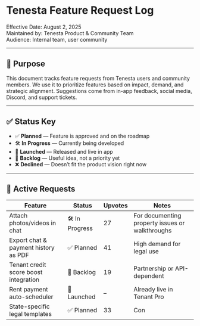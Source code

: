 # Tenesta Feature Request Log

Effective Date: August 2, 2025  
Maintained by: Tenesta Product & Community Team  
Audience: Internal team, user community

---

## 🧠 Purpose

This document tracks feature requests from Tenesta users and community members. We use it to prioritize features based on impact, demand, and strategic alignment. Suggestions come from in-app feedback, social media, Discord, and support tickets.

---

## ✅ Status Key

- ✅ **Planned** — Feature is approved and on the roadmap  
- 🛠️ **In Progress** — Currently being developed  
- 🚀 **Launched** — Released and live in app  
- 🧊 **Backlog** — Useful idea, not a priority yet  
- ❌ **Declined** — Doesn’t fit the product vision right now

---

## 🔄 Active Requests

| Feature                                   | Status     | Upvotes | Notes |
|-------------------------------------------|------------|---------|-------|
| Attach photos/videos in chat              | 🛠️ In Progress | 27      | For documenting property issues or walkthroughs |
| Export chat & payment history as PDF      | ✅ Planned  | 41      | High demand for legal use |
| Tenant credit score boost integration     | 🧊 Backlog  | 19      | Partnership or API-dependent |
| Rent payment auto-scheduler               | 🚀 Launched | –       | Already live in Tenant Pro |
| State-specific legal templates            | ✅ Planned  | 33      | Con

